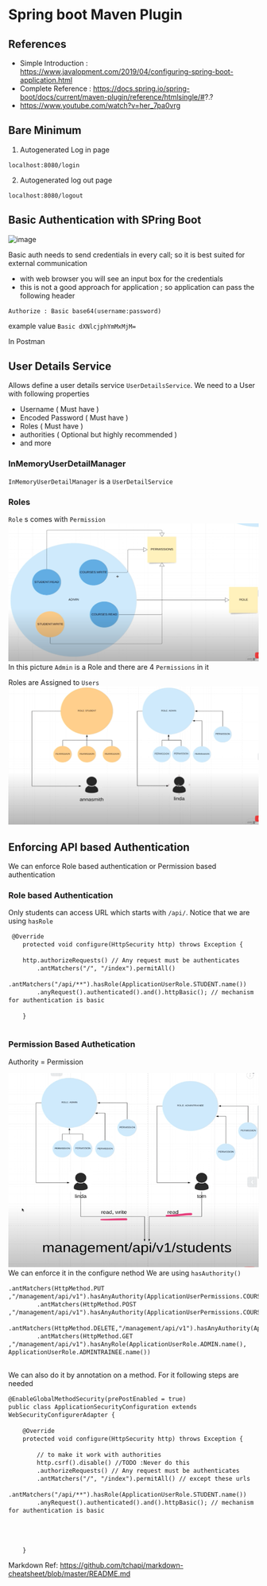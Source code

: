 # Spring boot Maven Plugin 

## References 
*  Simple Introduction : https://www.javalopment.com/2019/04/configuring-spring-boot-application.html
*  Complete Reference : https://docs.spring.io/spring-boot/docs/current/maven-plugin/reference/htmlsingle/#?.?
*  https://www.youtube.com/watch?v=her_7pa0vrg


## Bare Minimum 
1. Autogenerated Log in page 
````
localhost:8080/login
````
2. Autogenerated log out page 
````
localhost:8080/logout
````


## Basic Authentication with SPring Boot
![image](https://user-images.githubusercontent.com/8110582/124506704-d96f4a80-dde9-11eb-9bf9-795b62a8c532.png)

Basic auth needs to send credentials in every call; so it is best suited for external communication 

* with web browser you will see an input box for the credentials 
* this is not a good approach for application ; so application can pass the following header 
````
Authorize : Basic base64(username:password)
```` 
example value  `Basic dXNlcjphYmMxMjM=`

In Postman


## User Details Service
Allows define a user details service `UserDetailsService`. 
We need to a User with following properties 
* Username ( Must have )
* Encoded Password ( Must have )
* Roles ( Must have )
* authorities ( Optional but highly recommended )
* and more 

### InMemoryUserDetailManager 
`InMemoryUserDetailManager` is a `UserDetailService` 


### Roles
`Role` s comes with `Permission`
![Image](images/Roles.png)
In this picture  `Admin` is a Role and there are 4 `Permissions` in it

Roles are Assigned to `Users`
![Image](./images/RolesToUser.png)


## Enforcing API based Authentication 
We can enforce Role based authentication or Permission based authentication 


### Role based Authentication 
Only students can access URL which starts with `/api/`. Notice that we are using `hasRole`
````
 @Override
    protected void configure(HttpSecurity http) throws Exception {

	http.authorizeRequests() // Any request must be authenticates
		.antMatchers("/", "/index").permitAll() 
		.antMatchers("/api/**").hasRole(ApplicationUserRole.STUDENT.name())
		.anyRequest().authenticated().and().httpBasic(); // mechanism for authentication is basic

    }
    
````

### Permission Based Authetication 

Authority = Permission

![Image](./images/PermissionBAsedAuth.png)
We can enforce it in the configure nethod
We are using `hasAuthority()`
````
.antMatchers(HttpMethod.PUT ,"/management/api/v1").hasAnyAuthority(ApplicationUserPermissions.COURSE_WRITE.name())
		.antMatchers(HttpMethod.POST ,"/management/api/v1").hasAnyAuthority(ApplicationUserPermissions.COURSE_WRITE.name())
		.antMatchers(HttpMethod.DELETE,"/management/api/v1").hasAnyAuthority(ApplicationUserPermissions.COURSE_WRITE.name())
		.antMatchers(HttpMethod.GET ,"/management/api/v1").hasAnyRole(ApplicationUserRole.ADMIN.name(), ApplicationUserRole.ADMINTRAINEE.name())
		
````
We can also do it by annotation on a method. For it following steps are needed  
````
@EnableGlobalMethodSecurity(prePostEnabled = true)
public class ApplicationSecurityConfiguration extends WebSecurityConfigurerAdapter {

    @Override
    protected void configure(HttpSecurity http) throws Exception {

    	// to make it work with authorities 
    	http.csrf().disable() //TODO :Never do this
	    .authorizeRequests() // Any request must be authenticates
		.antMatchers("/", "/index").permitAll() // except these urls
		.antMatchers("/api/**").hasRole(ApplicationUserRole.STUDENT.name())
		.anyRequest().authenticated().and().httpBasic(); // mechanism for authentication is basic

    	
    	

    }

````

Markdown Ref: https://github.com/tchapi/markdown-cheatsheet/blob/master/README.md

